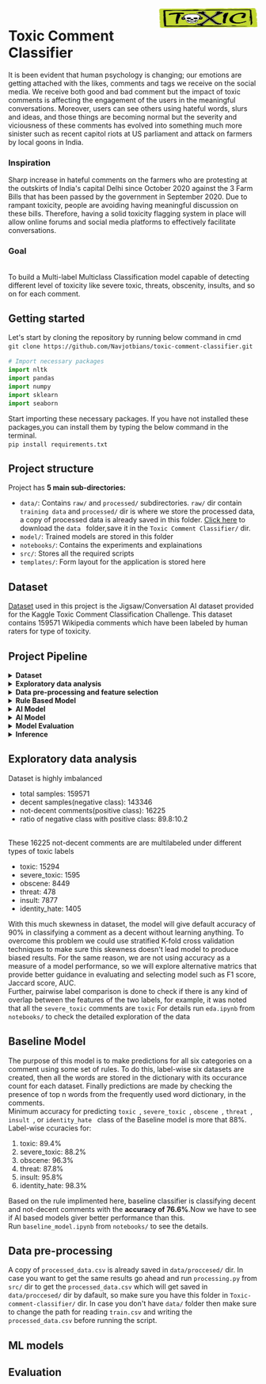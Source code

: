 <img src= "images/logo4.jpg" width = 200 height = 40 align = "right">

# Toxic Comment Classifier

It is been evident that human psychology is changing; our emotions are getting attached with the likes, comments and tags we receive on the social media. We receive both good and bad comment but the impact of toxic comments is affecting the engagement of the users in the meaningful conversations.
Moreover, users can see others using hateful words, slurs and ideas, and those things are becoming normal but the severity and viciousness of these comments has evolved into something much more sinister such as recent capitol riots at US parliament and attack on farmers by local goons in India.

### Inspiration
Sharp increase in hateful comments on the farmers who are protesting at the outskirts of India's capital Delhi since October 2020 against the 3 Farm Bills that has been passed by the government in September 2020. Due to rampant toxicity, people are avoiding having meaningful discussion on these bills. Therefore, having a solid toxicity flagging system in place will allow online forums and social media platforms to effectively facilitate conversations.

### Goal
<br>
To build a Multi-label Multiclass Classification model capable of detecting different level of toxicity like severe toxic, threats, obscenity, insults, and so on for each comment. 

## Getting started
Let's start by cloning the repository by running below command in cmd
<br> `git clone https://github.com/Navjotbians/toxic-comment-classifier.git`

```python
# Import necessary packages
import nltk
import pandas
import numpy
import sklearn
import seaborn
```
Start importing these necessary packages. If you have not installed these packages,you can install them by typing the below command in the terminal.
<br>`pip install requirements.txt`

## Project structure
Project has **5 main sub-directories:** 
* `data/`: Contains `raw/` and `processed/` subdirectories. `raw/` dir contain `training data` and `processed/` dir  is where we store the processed data, a copy of processed data is already saved in this folder. [Click here](https://drive.google.com/drive/folders/1gMJHNxCajYsRzMPjwUuPEM2S5tIp_b3r?usp=sharing) to download the `data ` folder,save it in the `Toxic Comment Classifier/` dir.
* `model/`: Trained models are stored in this folder
* `notebooks/`: Contains the experiments and explainations
* `src/`: Stores all the required scripts
* `templates/`: Form layout for the application is stored here 

## Dataset
 <!-- Links -->
 [Dataset](https://www.kaggle.com/c/jigsaw-toxic-comment-classification-challenge/data) used in this project is the Jigsaw/Conversation AI dataset provided for the Kaggle Toxic Comment Classification Challenge. This dataset contains 159571 Wikipedia comments which have been labeled by human raters for type of toxicity.


## Project Pipeline	
<details>
  <summary><b>Dataset</b></summary> 
  Below is the preview of the dataset;

  ![](images/data_head.JPG)
  <!-- UL -->
  This dataset contains comments with their binary labels which tells different type of toxicity. The types of toxicity are :
  * `toxic`
  * `severe_toxic`
  * `obscene`
  * `threat`
  * `insult`
  * `identity_hate`
</details>

<details>
  <summary><b>Exploratory data analysis</b></summary> 

  Dataset is highly imbalanced
  <ul>
  <li>total samples: 159571</li>
  <li>decent samples(negative class): 143346</li>
  <li>not-decent comments(positive class): 16225</li> 
  <li>ratio of negative class with positive class: 89.8:10.2</li>
  </ul>
	<br>These 16225 not-decent comments are are multilabeled under different types of toxic labels
	<ul>
	<li> toxic: 15294
	<li> severe_toxic: 1595
	<li> obscene: 8449
	<li> threat: 478
	<li> insult: 7877
	<li> identity_hate: 1405
	</ul>
  With this much skewness in dataset, the model will give default accuracy of 90% in classifying a comment as a decent without learning anything. To overcome this problem we       could use stratified K-fold cross validation techniques to make sure this skewness doesn't lead model to produce biased results.
  For the same reason, we are not using accuracy as a measure of a model performance, so we will explore alternative matrics that provide better guidance in evaluating and         selecting model such as F1 score, Jaccard score, AUC.
  <br>Further, pairwise label comparison is done to check if there is any kind of overlap between the features of the two labels, for example, it was noted that all the           `severe_toxic` comments are `toxic`
  For details run  `eda.ipynb` from `notebooks/` to check the detailed exploration of the data
</details>

<details>
  <summary><b>Data pre-processing and feature selection</b></summary> 

  - <kbd>CMD/CTRL</kbd> + <kbd>C</kbd>: to copy
  - <kbd>CMD/CTRL</kbd> + <kbd>V</kbd>: to paste
</details>

<details>
  <summary><b>Rule Based Model</b></summary> 

  - <kbd>CMD/CTRL</kbd> + <kbd>C</kbd>: to copy
  - <kbd>CMD/CTRL</kbd> + <kbd>V</kbd>: to paste
</details>

<details>
  <summary><b>AI Model</b></summary> 

  - <kbd>CMD/CTRL</kbd> + <kbd>C</kbd>: to copy
  - <kbd>CMD/CTRL</kbd> + <kbd>V</kbd>: to paste
</details>

<details>
  <summary><b>AI Model</b></summary> 

  - <kbd>CMD/CTRL</kbd> + <kbd>C</kbd>: to copy
  - <kbd>CMD/CTRL</kbd> + <kbd>V</kbd>: to paste
</details>

<details>
  <summary><b>Model Evaluation</b></summary> 

  - <kbd>CMD/CTRL</kbd> + <kbd>C</kbd>: to copy
  - <kbd>CMD/CTRL</kbd> + <kbd>V</kbd>: to paste
</details>

<details>
  <summary><b>Inference</b></summary> 

  - <kbd>CMD/CTRL</kbd> + <kbd>C</kbd>: to copy
  - <kbd>CMD/CTRL</kbd> + <kbd>V</kbd>: to paste
</details>


## Exploratory data analysis



Dataset is highly imbalanced
<ul>
<li>total samples: 159571</li>
<li>decent samples(negative class): 143346</li>
<li>not-decent comments(positive class): 16225</li> 
<li>ratio of negative class with positive class: 89.8:10.2</li>
</ul>
	<br>These 16225 not-decent comments are are multilabeled under different types of toxic labels
	<ul>
	<li> toxic: 15294
	<li> severe_toxic: 1595
	<li> obscene: 8449
	<li> threat: 478
	<li> insult: 7877
	<li> identity_hate: 1405
	</ul>

With this much skewness in dataset, the model will give default accuracy of 90% in classifying a comment as a decent without learning anything. To overcome this problem we could use stratified K-fold cross validation techniques to make sure this skewness doesn't lead model to produce biased results.
For the same reason, we are not using accuracy as a measure of a model performance, so we will explore alternative matrics that provide better guidance in evaluating and selecting model such as F1 score, Jaccard score, AUC.
<br>Further, pairwise label comparison is done to check if there is any kind of overlap between the features of the two labels, for example, it was noted that all the `severe_toxic` comments are `toxic`
For details run  `eda.ipynb` from `notebooks/` to check the detailed exploration of the data


## Baseline Model
The purpose of this model is to make predictions for all six categories on a comment using some set of rules. To do this, label-wise six datasets are created, then all the words are stored in the dictionary with its occurance count for each dataset. Finally predictions are made by checking the presence of top n words from the frequently used word dictionary, in the comments.
<br>
Minimum accuracy for predicting `toxic `, `severe_toxic `, `obscene `, `threat `, `insult `, or  `identity_hate ` class of the Baseline model is more that 88%.
<br>
Label-wise ccuracies for:
<ol>
<li> toxic: 89.4%</li>
<li> severe_toxic: 88.2%</li>
<li> obscene: 96.3%</li>
<li> threat: 87.8%</li>
<li> insult: 95.8%</li>
<li> identity_hate: 98.3%</li>
</ol>

Based on the rule implimented here, baseline classifier is classifying decent and not-decent comments with the **accuracy of 76.6%**.Now we have to see if AI based models giver better performance than this.
<br>
Run `baseline_model.ipynb` from `notebooks/` to see the details.


## Data pre-processing
A copy of `processed_data.csv` is already saved in `data/proccesed/` dir. In case you want to get the same results go ahead and run `processing.py` from `src/` dir to get the `processed_data.csv`  which will get saved in  `data/proccesed/` dir by dafault, so make sure you have this folder in  `Toxic-comment-classifier/` dir. In case you don't have `data/` folder then make sure to change the path for reading `train.csv` and writing the `processed_data.csv` before running the script.

## ML models 

## Evaluation

